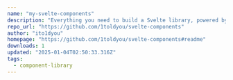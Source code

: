 ```yaml
---
name: "my-svelte-components"
description: "Everything you need to build a Svelte library, powered by [`create-svelte`]."
repo_url: "https://github.com/1toldyou/svelte-components"
author: "ito1dyou"
homepage: "https://github.com/1toldyou/svelte-components#readme"
downloads: 1
updated: "2025-01-04T02:50:33.316Z"
tags: 
  - component-library
---
```

